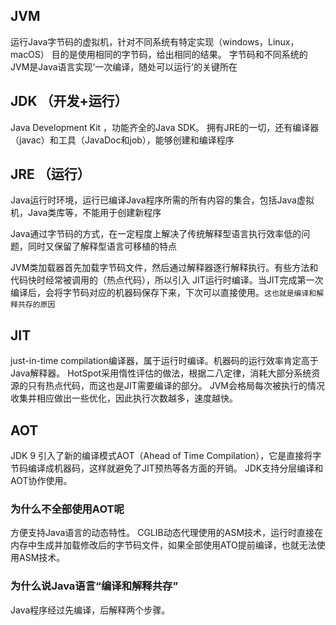 ## JVM
运行Java字节码的虚拟机，针对不同系统有特定实现（windows，Linux，macOS）
目的是使用相同的字节码，给出相同的结果。
字节码和不同系统的JVM是Java语言实现‘一次编译，随处可以运行’的关键所在

## JDK （开发+运行）
Java Development Kit ，功能齐全的Java SDK。
拥有JRE的一切，还有编译器（javac）和工具（JavaDoc和job），能够创建和编译程序

## JRE （运行）
Java运行时环境，运行已编译Java程序所需的所有内容的集合，包括Java虚拟机，Java类库等，不能用于创建新程序

Java通过字节码的方式，在一定程度上解决了传统解释型语言执行效率低的问题，同时又保留了解释型语言可移植的特点

JVM类加载器首先加载字节码文件，然后通过解释器逐行解释执行。有些方法和代码快时经常被调用的（热点代码），所以引入
JIT运行时编译。当JIT完成第一次编译后，会将字节码对应的机器码保存下来，下次可以直接使用。`这也就是编译和解释共存的原因`

## JIT
just-in-time compilation编译器，属于运行时编译。机器码的运行效率肯定高于Java解释器。
HotSpot采用惰性评估的做法，根据二八定律，消耗大部分系统资源的只有热点代码，而这也是JIT需要编译的部分。
JVM会格局每次被执行的情况收集并相应做出一些优化，因此执行次数越多，速度越快。

## AOT
JDK 9 引入了新的编译模式AOT（Ahead of Time Compilation），它是直接将字节码编译成机器码，这样就避免了JIT预热等各方面的开销。
JDK支持分层编译和AOT协作使用。

### 为什么不全部使用AOT呢
方便支持Java语言的动态特性。
CGLIB动态代理使用的ASM技术，运行时直接在内存中生成并加载修改后的字节码文件，如果全部使用ATO提前编译，也就无法使用ASM技术。

### 为什么说Java语言“编译和解释共存”
Java程序经过先编译，后解释两个步骤。





